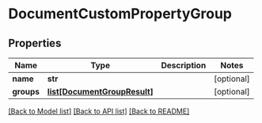 # DocumentCustomPropertyGroup

## Properties
Name | Type | Description | Notes
------------ | ------------- | ------------- | -------------
**name** | **str** |  | [optional] 
**groups** | [**list[DocumentGroupResult]**](DocumentGroupResult.md) |  | [optional] 

[[Back to Model list]](../README.md#documentation-for-models) [[Back to API list]](../README.md#documentation-for-api-endpoints) [[Back to README]](../README.md)


